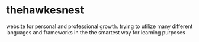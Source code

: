 # thehawkesnest
website for personal and professional growth. trying to utilize many different languages and frameworks in the the smartest way for learning purposes
